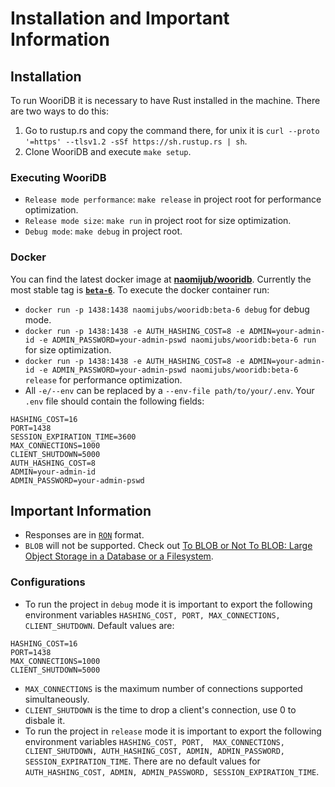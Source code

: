 # Installation and Important Information

## Installation

To run WooriDB it is necessary to have Rust installed in the machine. There are two ways to do this:

1. Go to rustup.rs and copy the command there, for unix it is `curl --proto '=https' --tlsv1.2 -sSf https://sh.rustup.rs | sh`.
2. Clone WooriDB and execute `make setup`.


### Executing WooriDB

- `Release mode performance`: `make release` in project root for performance optimization.
- `Release mode size`: `make run` in project root for size optimization.
- `Debug mode`: `make debug` in project root.

### Docker

You can find the latest docker image at **[naomijub/wooridb](https://hub.docker.com/repository/docker/naomijubs/wooridb)**. Currently the most stable tag is [**`beta-6`**](https://github.com/naomijub/wooridb/releases/tag/0.1.6). To execute the docker container run:

* `docker run -p 1438:1438 naomijubs/wooridb:beta-6 debug` for debug mode.
* `docker run -p 1438:1438 -e AUTH_HASHING_COST=8 -e ADMIN=your-admin-id -e ADMIN_PASSWORD=your-admin-pswd naomijubs/wooridb:beta-6 run` for size optimization.
* `docker run -p 1438:1438 -e AUTH_HASHING_COST=8 -e ADMIN=your-admin-id -e ADMIN_PASSWORD=your-admin-pswd naomijubs/wooridb:beta-6 release` for performance optimization.
* All `-e/--env` can be replaced by a `--env-file path/to/your/.env`. Your `.env` file should contain the following fields:
```
HASHING_COST=16
PORT=1438
SESSION_EXPIRATION_TIME=3600
MAX_CONNECTIONS=1000
CLIENT_SHUTDOWN=5000
AUTH_HASHING_COST=8
ADMIN=your-admin-id
ADMIN_PASSWORD=your-admin-pswd
``` 

## Important Information

* Responses are in [`RON`](https://github.com/ron-rs/ron) format.
* `BLOB` will not be supported. Check out [To BLOB or Not To BLOB: Large Object Storage in a Database or a Filesystem](https://www.microsoft.com/en-us/research/publication/to-blob-or-not-to-blob-large-object-storage-in-a-database-or-a-filesystem/).

###  Configurations

* To run the project in `debug` mode it is important to export the following environment variables `HASHING_COST, PORT, MAX_CONNECTIONS, CLIENT_SHUTDOWN`. Default values are:
```
HASHING_COST=16
PORT=1438
MAX_CONNECTIONS=1000
CLIENT_SHUTDOWN=5000
```

* `MAX_CONNECTIONS` is the maximum number of connections supported simultaneously.
* `CLIENT_SHUTDOWN` is the time to drop a client's connection, use 0 to disbale it.
* To run the project in `release` mode it is important to export the following environment variables `HASHING_COST, PORT,  MAX_CONNECTIONS, CLIENT_SHUTDOWN, AUTH_HASHING_COST, ADMIN, ADMIN_PASSWORD, SESSION_EXPIRATION_TIME`. There are no default values for `AUTH_HASHING_COST, ADMIN, ADMIN_PASSWORD, SESSION_EXPIRATION_TIME`.